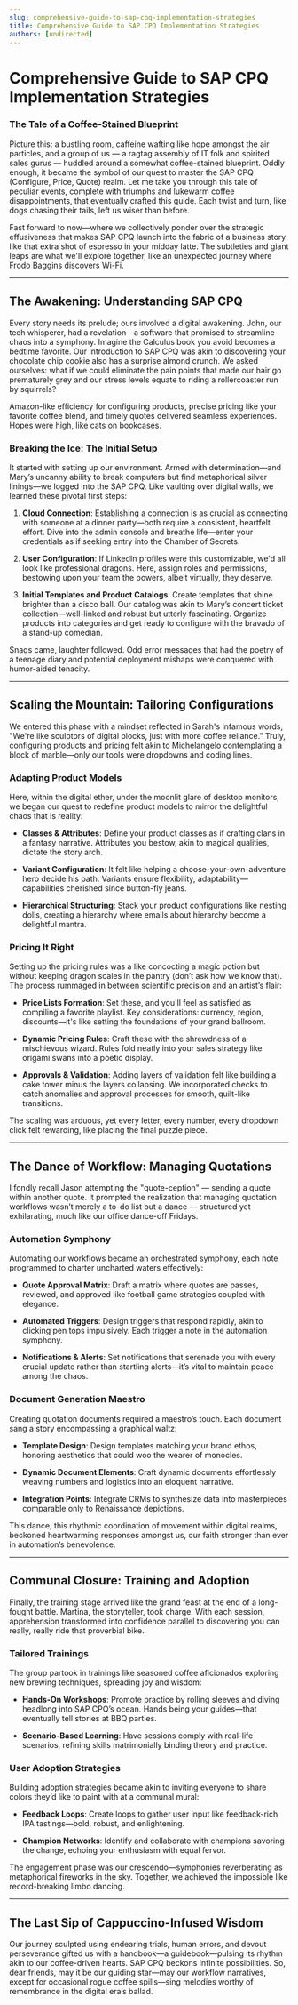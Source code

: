 ```yaml
---
slug: comprehensive-guide-to-sap-cpq-implementation-strategies
title: Comprehensive Guide to SAP CPQ Implementation Strategies
authors: [undirected]
---
```



# Comprehensive Guide to SAP CPQ Implementation Strategies

### The Tale of a Coffee-Stained Blueprint

Picture this: a bustling room, caffeine wafting like hope amongst the air particles, and a group of us — a ragtag assembly of IT folk and spirited sales gurus — huddled around a somewhat coffee-stained blueprint. Oddly enough, it became the symbol of our quest to master the SAP CPQ (Configure, Price, Quote) realm. Let me take you through this tale of peculiar events, complete with triumphs and lukewarm coffee disappointments, that eventually crafted this guide. Each twist and turn, like dogs chasing their tails, left us wiser than before.

Fast forward to now—where we collectively ponder over the strategic effusiveness that makes SAP CPQ launch into the fabric of a business story like that extra shot of espresso in your midday latte. The subtleties and giant leaps are what we'll explore together, like an unexpected journey where Frodo Baggins discovers Wi-Fi.

---

## The Awakening: Understanding SAP CPQ

Every story needs its prelude; ours involved a digital awakening. John, our tech whisperer, had a revelation—a software that promised to streamline chaos into a symphony. Imagine the Calculus book you avoid becomes a bedtime favorite. Our introduction to SAP CPQ was akin to discovering your chocolate chip cookie also has a surprise almond crunch. We asked ourselves: what if we could eliminate the pain points that made our hair go prematurely grey and our stress levels equate to riding a rollercoaster run by squirrels?

Amazon-like efficiency for configuring products, precise pricing like your favorite coffee blend, and timely quotes delivered seamless experiences. Hopes were high, like cats on bookcases.

### Breaking the Ice: The Initial Setup

It started with setting up our environment. Armed with determination—and Mary’s uncanny ability to break computers but find metaphorical silver linings—we logged into the SAP CPQ. Like vaulting over digital walls, we learned these pivotal first steps:

1. **Cloud Connection**: Establishing a connection is as crucial as connecting with someone at a dinner party—both require a consistent, heartfelt effort. Dive into the admin console and breathe life—enter your credentials as if seeking entry into the Chamber of Secrets.

2. **User Configuration**: If LinkedIn profiles were this customizable, we'd all look like professional dragons. Here, assign roles and permissions, bestowing upon your team the powers, albeit virtually, they deserve.

3. **Initial Templates and Product Catalogs**: Create templates that shine brighter than a disco ball. Our catalog was akin to Mary’s concert ticket collection—well-linked and robust but utterly fascinating. Organize products into categories and get ready to configure with the bravado of a stand-up comedian.

Snags came, laughter followed. Odd error messages that had the poetry of a teenage diary and potential deployment mishaps were conquered with humor-aided tenacity.

---

## Scaling the Mountain: Tailoring Configurations

We entered this phase with a mindset reflected in Sarah's infamous words, "We're like sculptors of digital blocks, just with more coffee reliance." Truly, configuring products and pricing felt akin to Michelangelo contemplating a block of marble—only our tools were dropdowns and coding lines.

### Adapting Product Models 

Here, within the digital ether, under the moonlit glare of desktop monitors, we began our quest to redefine product models to mirror the delightful chaos that is reality:

- **Classes & Attributes**: Define your product classes as if crafting clans in a fantasy narrative. Attributes you bestow, akin to magical qualities, dictate the story arch.

- **Variant Configuration**: It felt like helping a choose-your-own-adventure hero decide his path. Variants ensure flexibility, adaptability—capabilities cherished since button-fly jeans.

- **Hierarchical Structuring**: Stack your product configurations like nesting dolls, creating a hierarchy where emails about hierarchy become a delightful mantra.

### Pricing It Right

Setting up the pricing rules was a like concocting a magic potion but without keeping dragon scales in the pantry (don’t ask how we know that). The process rummaged in between scientific precision and an artist’s flair:

- **Price Lists Formation**: Set these, and you'll feel as satisfied as compiling a favorite playlist. Key considerations: currency, region, discounts—it's like setting the foundations of your grand ballroom.

- **Dynamic Pricing Rules**: Craft these with the shrewdness of a mischievous wizard. Rules fold neatly into your sales strategy like origami swans into a poetic display.

- **Approvals & Validation**: Adding layers of validation felt like building a cake tower minus the layers collapsing. We incorporated checks to catch anomalies and approval processes for smooth, quilt-like transitions.

The scaling was arduous, yet every letter, every number, every dropdown click felt rewarding, like placing the final puzzle piece.

---

## The Dance of Workflow: Managing Quotations

I fondly recall Jason attempting the "quote-ception" — sending a quote within another quote. It prompted the realization that managing quotation workflows wasn’t merely a to-do list but a dance — structured yet exhilarating, much like our office dance-off Fridays.

### Automation Symphony

Automating our workflows became an orchestrated symphony, each note programmed to charter uncharted waters effectively:

- **Quote Approval Matrix**: Draft a matrix where quotes are passes, reviewed, and approved like football game strategies coupled with elegance.

- **Automated Triggers**: Design triggers that respond rapidly, akin to clicking pen tops impulsively. Each trigger a note in the automation symphony.

- **Notifications & Alerts**: Set notifications that serenade you with every crucial update rather than startling alerts—it’s vital to maintain peace among the chaos.

### Document Generation Maestro

Creating quotation documents required a maestro’s touch. Each document sang a story encompassing a graphical waltz:

- **Template Design**: Design templates matching your brand ethos, honoring aesthetics that could woo the wearer of monocles.

- **Dynamic Document Elements**: Craft dynamic documents effortlessly weaving numbers and logistics into an eloquent narrative.

- **Integration Points**: Integrate CRMs to synthesize data into masterpieces comparable only to Renaissance depictions.

This dance, this rhythmic coordination of movement within digital realms, beckoned heartwarming responses amongst us, our faith stronger than ever in automation’s benevolence.

---

## Communal Closure: Training and Adoption

Finally, the training stage arrived like the grand feast at the end of a long-fought battle. Martina, the storyteller, took charge. With each session, apprehension transformed into confidence parallel to discovering you can really, really ride that proverbial bike.

### Tailored Trainings

The group partook in trainings like seasoned coffee aficionados exploring new brewing techniques, spreading joy and wisdom:

- **Hands-On Workshops**: Promote practice by rolling sleeves and diving headlong into SAP CPQ’s ocean. Hands being your guides—that eventually tell stories at BBQ parties.

- **Scenario-Based Learning**: Have sessions comply with real-life scenarios, refining skills matrimonially binding theory and practice.

### User Adoption Strategies

Building adoption strategies became akin to inviting everyone to share colors they’d like to paint with at a communal mural:

- **Feedback Loops**: Create loops to gather user input like feedback-rich IPA tastings—bold, robust, and enlightening.

- **Champion Networks**: Identify and collaborate with champions savoring the change, echoing your enthusiasm with equal fervor.

The engagement phase was our crescendo—symphonies reverberating as metaphorical fireworks in the sky. Together, we achieved the impossible like record-breaking limbo dancing.

---

## The Last Sip of Cappuccino-Infused Wisdom

Our journey sculpted using endearing trials, human errors, and devout perseverance gifted us with a handbook—a guidebook—pulsing its rhythm akin to our coffee-driven hearts. SAP CPQ beckons infinite possibilities. So, dear friends, may it be our guiding star—may our workflow narratives, except for occasional rogue coffee spills—sing melodies worthy of remembrance in the digital era’s ballad.